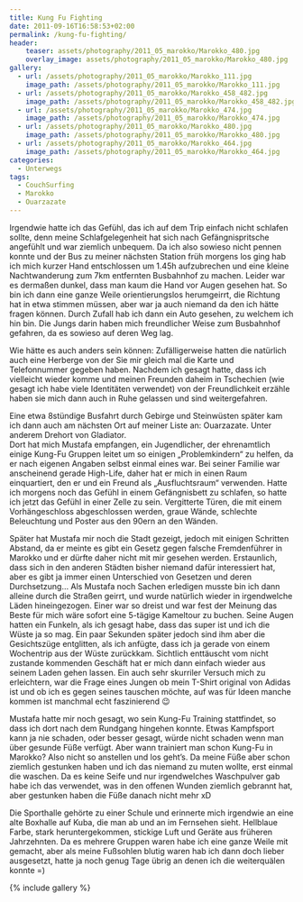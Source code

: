 ```yaml
---
title: Kung Fu Fighting
date: 2011-09-16T16:58:53+02:00
permalink: /kung-fu-fighting/
header:
    teaser: assets/photography/2011_05_marokko/Marokko_480.jpg
    overlay_image: assets/photography/2011_05_marokko/Marokko_480.jpg
gallery:
  - url: /assets/photography/2011_05_marokko/Marokko_111.jpg
    image_path: /assets/photography/2011_05_marokko/Marokko_111.jpg
  - url: /assets/photography/2011_05_marokko/Marokko_458_482.jpg
    image_path: /assets/photography/2011_05_marokko/Marokko_458_482.jpg
  - url: /assets/photography/2011_05_marokko/Marokko_474.jpg
    image_path: /assets/photography/2011_05_marokko/Marokko_474.jpg
  - url: /assets/photography/2011_05_marokko/Marokko_480.jpg
    image_path: /assets/photography/2011_05_marokko/Marokko_480.jpg
  - url: /assets/photography/2011_05_marokko/Marokko_464.jpg
    image_path: /assets/photography/2011_05_marokko/Marokko_464.jpg
categories:
  - Unterwegs
tags:
  - CouchSurfing
  - Marokko
  - Ouarzazate
---
```

Irgendwie hatte ich das Gefühl, das ich auf dem Trip einfach nicht schlafen sollte, 
denn meine Schlafgelegenheit hat sich nach Gefängnispritsche angefühlt und war ziemlich unbequem. 
Da ich also sowieso nicht pennen konnte und der Bus zu meiner nächsten Station früh morgens los ging hab ich mich 
kurzer Hand entschlossen um 1.45h aufzubrechen und eine kleine Nachtwanderung zum 7km entfernten Busbahnhof zu machen. 
Leider war es dermaßen dunkel, dass man kaum die Hand vor Augen gesehen hat. So bin ich dann eine ganze Weile orientierungslos herumgeirrt, 
die Richtung hat in etwa stimmen müssen, aber war ja auch niemand da den ich hätte fragen können. 
Durch Zufall hab ich dann ein Auto gesehen, zu welchem ich hin bin. 
Die Jungs darin haben mich freundlicher Weise zum Busbahnhof gefahren, da es sowieso auf deren Weg lag.  
  
Wie hätte es auch anders sein können: Zufälligerweise hatten die natürlich auch eine Herberge von der Sie mir gleich 
mal die Karte und Telefonnummer gegeben haben. Nachdem ich gesagt hatte, dass ich vielleicht wieder komme und meinen 
Freunden daheim in Tschechien (wie gesagt ich habe viele Identitäten verwendet) von der Freundlichkeit erzähle haben 
sie mich dann auch in Ruhe gelassen und sind weitergefahren.

Eine etwa 8stündige Busfahrt durch Gebirge und Steinwüsten später kam ich dann auch am nächsten Ort auf meiner Liste an: Ouarzazate. 
Unter anderem Drehort von Gladiator.  
Dort hat mich Mustafa empfangen, ein Jugendlicher, der ehrenamtlich einige Kung-Fu Gruppen leitet um so einigen „Problemkindern“ zu helfen, 
da er nach eigenen Angaben selbst einmal eines war. Bei seiner Familie war anscheinend gerade High-Life, 
daher hat er mich in einen Raum einquartiert, den er und ein Freund als „Ausfluchtsraum“ verwenden. 
Hatte ich morgens noch das Gefühl in einem Gefängnisbett zu schlafen, so hatte ich jetzt das Gefühl in einer Zelle zu sein. 
Vergitterte Türen, die mit einem Vorhängeschloss abgeschlossen werden, graue Wände, schlechte Beleuchtung und Poster aus den 90ern an den Wänden.

Später hat Mustafa mir noch die Stadt gezeigt, jedoch mit einigen Schritten Abstand, 
da er meinte es gibt ein Gesetz gegen falsche Fremdenführer in Marokko und er dürfte daher nicht mit mir gesehen werden. 
Erstaunlich, dass sich in den anderen Städten bisher niemand dafür interessiert hat, 
aber es gibt ja immer einen Unterschied von Gesetzen und deren Durchsetzung&#8230; Als Mustafa noch Sachen erledigen 
musste bin ich dann alleine durch die Straßen geirrt, und wurde natürlich wieder in irgendwelche Läden hineingezogen. 
Einer war so dreist und war fest der Meinung das Beste für mich wäre sofort eine 5-tägige Kameltour zu buchen. 
Seine Augen hatten ein Funkeln, als ich gesagt habe, dass das super ist und ich die Wüste ja so mag. 
Ein paar Sekunden später jedoch sind ihm aber die Gesichtszüge entglitten, als ich anfügte, 
dass ich ja gerade von einem Wochentrip aus der Wüste zurückkam. Sichtlich enttäuscht vom nicht zustande kommenden 
Geschäft hat er mich dann einfach wieder aus seinem Laden gehen lassen. Ein auch sehr skurriler Versuch mich zu erleichtern, 
war die Frage eines Jungen ob mein T-Shirt original von Adidas ist und ob ich es gegen seines tauschen möchte, 
auf was für Ideen manche kommen ist manchmal echt faszinierend 😉

Mustafa hatte mir noch gesagt, wo sein Kung-Fu Training stattfindet, so dass ich dort nach dem Rundgang hingehen konnte. 
Etwas Kampfsport kann ja nie schaden, oder besser gesagt, würde nicht schaden wenn man über gesunde Füße verfügt. 
Aber wann trainiert man schon Kung-Fu in Marokko? Also nicht so anstellen und los geht’s. 
Da meine Füße aber schon ziemlich gestunken haben und ich das niemand zu muten wollte, erst einmal die waschen. 
Da es keine Seife und nur irgendwelches Waschpulver gab habe ich das verwendet, was in den offenen Wunden ziemlich gebrannt hat, 
aber gestunken haben die Füße danach nicht mehr xD

Die Sporthalle gehörte zu einer Schule und erinnerte mich irgendwie an eine alte Boxhalle auf Kuba, 
die man ab und an im Fernsehen sieht. Hellblaue Farbe, stark heruntergekommen, stickige Luft und Geräte aus früheren Jahrzehnten. 
Da es mehrere Gruppen waren habe ich eine ganze Weile mit gemacht, aber als meine Fußsohlen blutig waren hab ich dann doch lieber ausgesetzt, 
hatte ja noch genug Tage übrig an denen ich die weiterquälen konnte =)

{% include gallery %}
